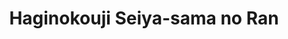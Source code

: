 --- 
title: "Haginokouji Seiya-sama no Ran"
publishdate: "2019-9-27T16:48:46+02:00"
src: "https://365manga.net/manga/haginokouji-seiya-sama-no-ran"
image: "https://data.365manga.net/images/thumbnails/1678-haginokouji-seiya-sama-no-ran.jpg"
description: "Bathed in fame, authority, assets... The noble family of Kyoto Haginokouji. Seiya-sama the next head of the family, has just reached the age of 16 and still goes to high school. With anarchistic family customs, he can't stand having to keep his life a secret! His sole ally? The handsome level-headed Takakura Yoshiki. He plays the role as the Haginokouji family's young and skillful private secretary, but when it comes…"
---